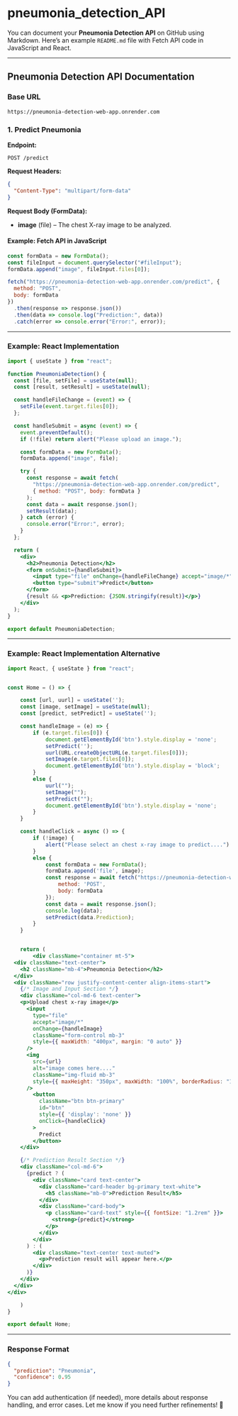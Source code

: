 # pneumonia_detection_API

You can document your **Pneumonia Detection API** on GitHub using Markdown. Here’s an example `README.md` file with Fetch API code in JavaScript and React.  

---

## **Pneumonia Detection API Documentation**  

### **Base URL**  
```
https://pneumonia-detection-web-app.onrender.com
```

### **1. Predict Pneumonia**  
**Endpoint:**  
```
POST /predict
```

**Request Headers:**  
```json
{
  "Content-Type": "multipart/form-data"
}
```

**Request Body (FormData):**  
- **image** (file) – The chest X-ray image to be analyzed.  

#### **Example: Fetch API in JavaScript**  
```js
const formData = new FormData();
const fileInput = document.querySelector("#fileInput");
formData.append("image", fileInput.files[0]);

fetch("https://pneumonia-detection-web-app.onrender.com/predict", {
  method: "POST",
  body: formData
})
  .then(response => response.json())
  .then(data => console.log("Prediction:", data))
  .catch(error => console.error("Error:", error));
```

---

### **Example: React Implementation**
```jsx
import { useState } from "react";

function PneumoniaDetection() {
  const [file, setFile] = useState(null);
  const [result, setResult] = useState(null);

  const handleFileChange = (event) => {
    setFile(event.target.files[0]);
  };

  const handleSubmit = async (event) => {
    event.preventDefault();
    if (!file) return alert("Please upload an image.");

    const formData = new FormData();
    formData.append("image", file);

    try {
      const response = await fetch(
        "https://pneumonia-detection-web-app.onrender.com/predict",
        { method: "POST", body: formData }
      );
      const data = await response.json();
      setResult(data);
    } catch (error) {
      console.error("Error:", error);
    }
  };

  return (
    <div>
      <h2>Pneumonia Detection</h2>
      <form onSubmit={handleSubmit}>
        <input type="file" onChange={handleFileChange} accept="image/*" />
        <button type="submit">Predict</button>
      </form>
      {result && <p>Prediction: {JSON.stringify(result)}</p>}
    </div>
  );
}

export default PneumoniaDetection;
```

---

### **Example: React Implementation Alternative**
```jsx
import React, { useState } from "react";


const Home = () => {

    const [url, uurl] = useState('');
    const [image, setImage] = useState(null);
    const [predict, setPredict] = useState('');

    const handleImage = (e) => {
        if (e.target.files[0]) {
            document.getElementById('btn').style.display = 'none';
            setPredict('');
            uurl(URL.createObjectURL(e.target.files[0]));
            setImage(e.target.files[0]);
            document.getElementById('btn').style.display = 'block';
        }
        else {
            uurl("");
            setImage("");
            setPredict("");
            document.getElementById('btn').style.display = 'none';
        }
    }

    const handleClick = async () => {
        if (!image) {
            alert("Please select an chest x-ray image to predict....")
        }
        else {
            const formData = new FormData();
            formData.append('file', image);
            const response = await fetch("https://pneumonia-detection-web-app.onrender.com/predict", {
                method: 'POST',
                body: formData
            });
            const data = await response.json();
            console.log(data);
            setPredict(data.Prediction);
        }
    }


    return (
        <div className="container mt-5">
  <div className="text-center">
    <h2 className="mb-4">Pneumonia Detection</h2>
  </div>
  <div className="row justify-content-center align-items-start">
    {/* Image and Input Section */}
    <div className="col-md-6 text-center">
    <p>Upload chest x-ray image</p>
      <input
        type="file"
        accept="image/*"
        onChange={handleImage}
        className="form-control mb-3"
        style={{ maxWidth: "400px", margin: "0 auto" }}
      />
      <img
        src={url}
        alt="image comes here...."
        className="img-fluid mb-3"
        style={{ maxHeight: "350px", maxWidth: "100%", borderRadius: "10px" }}
      />
        <button
          className="btn btn-primary"
          id="btn"
          style={{ 'display': 'none' }}
          onClick={handleClick}
        >
          Predict
        </button>
    </div>

    {/* Prediction Result Section */}
    <div className="col-md-6">
      {predict ? (
        <div className="card text-center">
          <div className="card-header bg-primary text-white">
            <h5 className="mb-0">Prediction Result</h5>
          </div>
          <div className="card-body">
            <p className="card-text" style={{ fontSize: "1.2rem" }}>
              <strong>{predict}</strong>
            </p>
          </div>
        </div>
      ) : (
        <div className="text-center text-muted">
          <p>Prediction result will appear here.</p>
        </div>
      )}
    </div>
  </div>
</div>

    )
}

export default Home;
```

---

### **Response Format**  
```json
{
  "prediction": "Pneumonia",
  "confidence": 0.95
}
```

You can add authentication (if needed), more details about response handling, and error cases. Let me know if you need further refinements! 🚀
